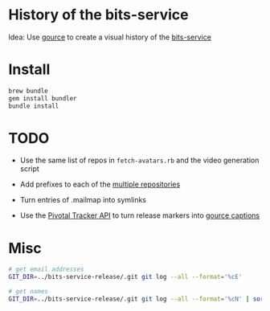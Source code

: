# History of the bits-service

Idea: Use [gource](https://github.com/acaudwell/Gource) to create a visual history of the [bits-service](https://github.com/cloudfoundry-incubator/bits-service)

# Install

```bash
brew bundle
gem install bundler
bundle install
```

# TODO

* Use the same list of repos in `fetch-avatars.rb` and the video generation script

* Add prefixes to each of the [multiple repositories](https://github.com/acaudwell/Gource/wiki/Visualizing-Multiple-Repositories)

* Turn entries of .mailmap into symlinks

* Use the [Pivotal Tracker API](https://github.com/dashofcode/tracker_api) to turn release markers into [gource captions](https://github.com/acaudwell/Gource/wiki/Captions)

# Misc

```bash
# get email addresses
GIT_DIR=../bits-service-release/.git git log --all --format='%cE'

# get names
GIT_DIR=../bits-service-release/.git git log --all --format='%cN' | sort -u
```
